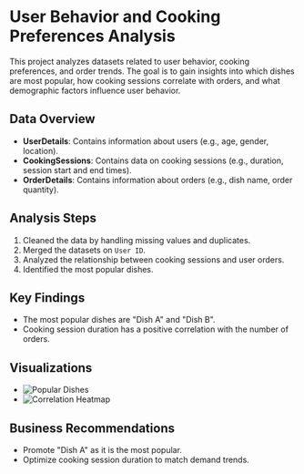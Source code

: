 # User Behavior and Cooking Preferences Analysis

This project analyzes datasets related to user behavior, cooking preferences, and order trends. The goal is to gain insights into which dishes are most popular, how cooking sessions correlate with orders, and what demographic factors influence user behavior.

## Data Overview
- **UserDetails**: Contains information about users (e.g., age, gender, location).
- **CookingSessions**: Contains data on cooking sessions (e.g., duration, session start and end times).
- **OrderDetails**: Contains information about orders (e.g., dish name, order quantity).

## Analysis Steps
1. Cleaned the data by handling missing values and duplicates.
2. Merged the datasets on `User ID`.
3. Analyzed the relationship between cooking sessions and user orders.
4. Identified the most popular dishes.

## Key Findings
- The most popular dishes are "Dish A" and "Dish B".
- Cooking session duration has a positive correlation with the number of orders.

## Visualizations
- ![Popular Dishes](visualizations/popular_dishes.png)
- ![Correlation Heatmap](visualizations/correlation_heatmap.png)

## Business Recommendations
- Promote "Dish A" as it is the most popular.
- Optimize cooking session duration to match demand trends.
